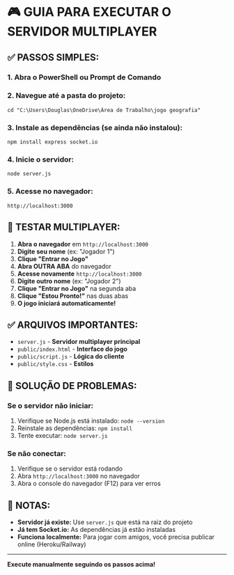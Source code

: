 # 🎮 GUIA PARA EXECUTAR O SERVIDOR MULTIPLAYER

## ✅ PASSOS SIMPLES:

### 1. Abra o PowerShell ou Prompt de Comando

### 2. Navegue até a pasta do projeto:
```
cd "C:\Users\Douglas\OneDrive\Área de Trabalho\jogo geografia"
```

### 3. Instale as dependências (se ainda não instalou):
```
npm install express socket.io
```

### 4. Inicie o servidor:
```
node server.js
```

### 5. Acesse no navegador:
```
http://localhost:3000
```

## 🎯 TESTAR MULTIPLAYER:

1. **Abra o navegador** em `http://localhost:3000`
2. **Digite seu nome** (ex: "Jogador 1")
3. **Clique "Entrar no Jogo"**
4. **Abra OUTRA ABA** do navegador
5. **Acesse novamente** `http://localhost:3000`
6. **Digite outro nome** (ex: "Jogador 2")
7. **Clique "Entrar no Jogo"** na segunda aba
8. **Clique "Estou Pronto!"** nas duas abas
9. **O jogo iniciará automaticamente!**

## ✅ ARQUIVOS IMPORTANTES:

- `server.js` - **Servidor multiplayer principal**
- `public/index.html` - **Interface do jogo**
- `public/script.js` - **Lógica do cliente**
- `public/style.css` - **Estilos**

## 🔧 SOLUÇÃO DE PROBLEMAS:

### Se o servidor não iniciar:
1. Verifique se Node.js está instalado: `node --version`
2. Reinstale as dependências: `npm install`
3. Tente executar: `node server.js`

### Se não conectar:
1. Verifique se o servidor está rodando
2. Abra `http://localhost:3000` no navegador
3. Abra o console do navegador (F12) para ver erros

## 📝 NOTAS:

- **Servidor já existe:** Use `server.js` que está na raiz do projeto
- **Já tem Socket.io:** As dependências já estão instaladas
- **Funciona localmente:** Para jogar com amigos, você precisa publicar online (Heroku/Railway)

---

**Execute manualmente seguindo os passos acima!**
